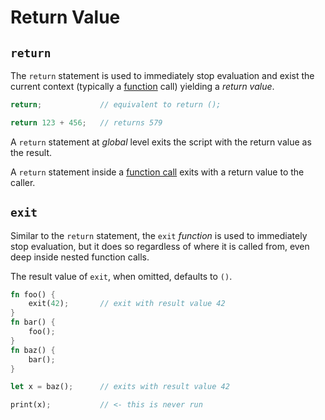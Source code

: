 Return Value
============

`return`
--------

The `return` statement is used to immediately stop evaluation and exist the current context
(typically a [function](functions.md) call) yielding a _return value_.

```rust
return;             // equivalent to return ();

return 123 + 456;   // returns 579
```

A `return` statement at _global_ level exits the script with the return value as the result.

A `return` statement inside a [function call](functions.md) exits with a return value to the caller.


`exit`
------

Similar to the `return` statement, the `exit` _function_ is used to immediately stop evaluation,
but it does so regardless of where it is called from, even deep inside nested function calls.

The result value of `exit`, when omitted, defaults to `()`.

```rust
fn foo() {
    exit(42);       // exit with result value 42
}
fn bar() {
    foo();
}
fn baz() {
    bar();
}

let x = baz();      // exits with result value 42

print(x);           // <- this is never run
```
